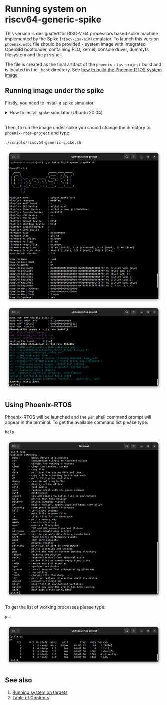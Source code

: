 # Running system on <nobr>riscv64-generic-spike</nobr>

This version is designated for RISC-V 64 processors based spike machine implemented by the Spike (`riscv-isa-sim`)
emulator. To launch this version `phoenix.osbi` file should be provided - system image with integrated OpenSBI
bootloader, containing PLO, kernel, console driver, dummyfs filesystem and the `psh` shell.

The file is created as the final artifact of the `phoenix-rtos-project` build and is located in the `_boot` directory.
See [how to build the Phoenix-RTOS system image](../building/building.md)

## Running image under the spike

Firstly, you need to install a spike simulator.

  <details>
  <summary>How to install spike simulator (Ubuntu 20.04)</summary>

  1. Clone the `riscv-isa-sim` GitHub repository. System was tested on commit `5fa1cd54` on `master` branch.

      ```console
      git clone https://github.com/riscv-software-src/riscv-isa-sim.git --single-branch
      ```

  2. Enter the downloaded repository

      ```console
      cd riscv-isa-sim
      ```

  3. Check out the commit `5fa1cd54`

      ```console
      git checkout 5fa1cd54
      ```

  4. Install the device-tree-compiler

      ```console
      sudo apt-get update && \
      sudo apt-get install device-tree-compiler
      ```

  5. Install the Spike RISC-V ISA Simulator

      ```console
      mkdir build && \
      cd build && \
      ../configure --prefix=$RISCV && \
      make && \
      sudo make install
      ```

  </details>
  </br>

Then, to run the image under spike you should change the directory to `phoenix-rtos-project` and type:

```console
./scripts/riscv64-generic-spike.sh
```

![Image](_images/riscv64-generic-spike1.png)
</br>
![Image](_images/riscv64-generic-spike2.png)

## Using Phoenix-RTOS

Phoenix-RTOS will be launched and the `psh` shell command prompt will appear in the terminal. To get the available
command list please type:

```console
help
```

![Image](_images/riscv64-generic-spike-help.png)

To get the list of working processes please type:

```console
ps
```

![Image](_images/riscv64-generic-spike-ps.png)

## See also

1. [Running system on targets](quickstart.md)
2. [Table of Contents](../README.md)
